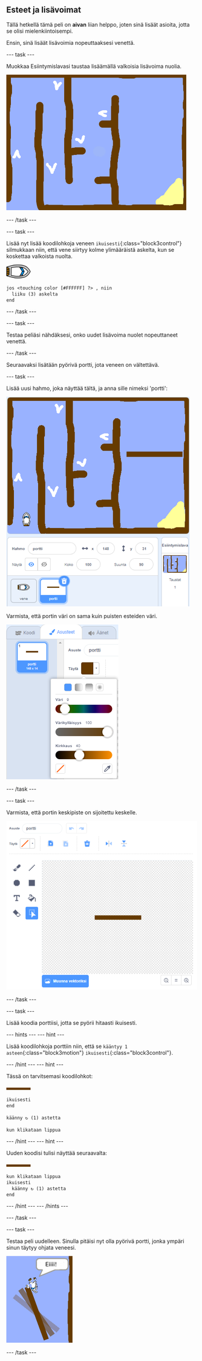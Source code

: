 ## Esteet ja lisävoimat

Tällä hetkellä tämä peli on **aivan** liian helppo, joten sinä lisäät asioita, jotta se olisi mielenkiintoisempi.

Ensin, sinä lisäät lisävoimia nopeuttaaksesi venettä.

--- task ---

Muokkaa Esiintymislavasi taustaa lisäämällä valkoisia lisävoima nuolia.

![kuvakaappaus](images/boat-boost.png)

--- /task ---

--- task ---

Lisää nyt lisää koodilohkoja veneen `ikuisesti`{:class="block3control"} silmukkaan niin, että vene siirtyy kolme ylimääräistä askelta, kun se koskettaa valkoista nuolta.

![vene-hahmo](images/boat_resize.png)

```blocks3
jos <touching color [#FFFFFF] ?> , niin 
  liiku (3) askelta
end
```

--- /task ---

--- task ---

Testaa peliäsi nähdäksesi, onko uudet lisävoima nuolet nopeuttaneet venettä.

--- /task ---

Seuraavaksi lisätään pyörivä portti, jota veneen on vältettävä.

--- task ---

Lisää uusi hahmo, joka näyttää tältä, ja anna sille nimeksi 'portti':

![kuvakaappaus](images/boat-gate.png)

Varmista, että portin väri on sama kuin puisten esteiden väri.

![kuvakaappaus](images/brown-hsv.png)

--- /task ---

--- task ---

Varmista, että portin keskipiste on sijoitettu keskelle.

![kuvakaappaus](images/boat-center.png)

--- /task ---

--- task ---

Lisää koodia porttiisi, jotta se pyörii hitaasti ikuisesti.

--- hints --- --- hint ---

Lisää koodilohkoja porttiin niin, että se `kääntyy 1 asteen`{:class="block3motion"} `ikuisesti`{:class="block3control"}.

--- /hint --- --- hint ---

Tässä on tarvitsemasi koodilohkot:

![portti](images/gate.png)

```blocks3
ikuisesti
end

käänny ↻ (1) astetta

kun klikataan lippua
```

--- /hint --- --- hint ---

Uuden koodisi tulisi näyttää seuraavalta:

![portti](images/gate.png)

```blocks3
kun klikataan lippua
ikuisesti 
  käänny ↻ (1) astetta
end
```

--- /hint --- --- /hints ---

--- /task ---

--- task ---

Testaa peli uudelleen. Sinulla pitäisi nyt olla pyörivä portti, jonka ympäri sinun täytyy ohjata veneesi.

![kuvakaappaus](images/boat-gate-test.png)

--- /task ---